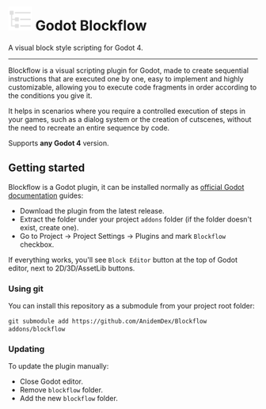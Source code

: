 <!-- Gosh, somebody help me here, I have no words for now -->
<!-- Update: Still have no words -->

<!-- Hi future devs!

While testing stuff in this very early stage, make sure to use `playground` scene.

That scene will be moved eventually (like any other file in this repository)
so make sure to know always where `playground` is to test stuff.

I'll make sure to point where it'll be in future release, after defining the
plugin structure. -->

# <img src="icons/timeline.svg" width="48" height="48"> Godot Blockflow

A visual block style scripting for Godot 4.

---

Blockflow is a visual scripting plugin for Godot, made to create sequential instructions
that are executed one by one, easy to implement and highly customizable, allowing you to execute
code fragments in order according to the conditions you give it.

It helps in scenarios where you require a controlled execution of steps in
your games, such as a dialog system or the creation of cutscenes, without the need to recreate
an entire sequence by code.

Supports **any Godot 4** version.

## Getting started
Blockflow is a Godot plugin, it can be installed normally as [official Godot documentation](https://docs.godotengine.org/en/stable/tutorials/plugins/editor/installing_plugins.html) guides:

- Download the plugin from the latest release.
- Extract the folder under your project `addons` folder (if the folder doesn't exist, create one).
- Go to Project -> Project Settings -> Plugins and mark `Blockflow` checkbox.

If everything works, you'll see `Block Editor` button at the top of Godot editor, next to 2D/3D/AssetLib buttons.
![]()

### Using git
You can install this repository as a submodule from your project root folder:
```shell
git submodule add https://github.com/AnidemDex/Blockflow  addons/blockflow
```

### Updating

To update the plugin manually:

- Close Godot editor.
- Remove `blockflow` folder.
- Add the new `blockflow` folder.

